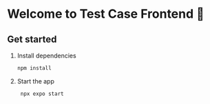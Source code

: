 # Welcome to Test Case Frontend 👋

## Get started

1. Install dependencies

   ```bash
   npm install
   ```

2. Start the app

   ```bash
    npx expo start
   ```
